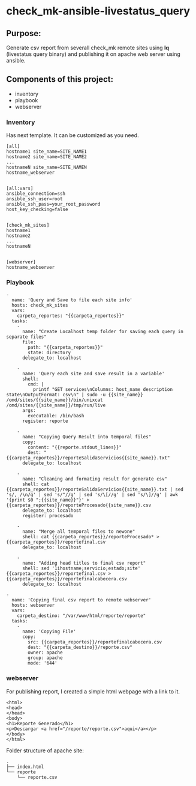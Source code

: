 # check_mk-ansible-livestatus_query

## Purpose:
Generate csv report from severall check_mk remote sites using **lq** (livestatus query binary) and publishing it on apache web server using ansible. 

## Components of this project:
* inventory
* playbook
* webserver


### Inventory
Has next template. It can be customized as you need. 
```
[all]
hostname1 site_name=SITE_NAME1
hostname2 site_name=SITE_NAME2
...
hostnameN site_name=SITE_NAMEN
hostname_webserver


[all:vars]
ansible_connection=ssh
ansible_ssh_user=root
ansible_ssh_pass=your_root_password
host_key_checking=false


[check_mk_sites]
hostname1
hostname2
...
hostnameN


[webserver]
hostname_webserver
```

### Playbook
```
-
  name: 'Query and Save to file each site info'
  hosts: check_mk_sites
  vars:
    carpeta_reportes: "{{carpeta_reportes}}"
  tasks:
    -
      name: "Create Localhost temp folder for saving each query in separate files"
      file:
        path: "{{carpeta_reportes}}"
        state: directory
      delegate_to: localhost

    -
      name: 'Query each site and save result in a variable'
      shell: 
        cmd: |
          printf "GET services\nColumns: host_name description state\nOutputFormat: csv\n" | sudo -u {{site_name}} /omd/sites/{{site_name}}/bin/unixcat /omd/sites/{{site_name}}/tmp/run/live
      args:
        executable: /bin/bash 
      register: reporte

    -
      name: "Copying Query Result into temporal files"
      copy:
        content: "{{reporte.stdout_lines}}"
        dest: "{{carpeta_reportes}}/reporteSalidaServicios{{site_name}}.txt"
      delegate_to: localhost

    -
      name: "Cleaning and formating result for generate csv"
      shell: cat {{carpeta_reportes}}/reporteSalidaServicios{{site_name}}.txt | sed 's/, /\n/g' | sed 's/"//g' | sed 's/\[//g' | sed 's/\]//g' | awk '{print $0 ";{{site_name}}"}' > {{carpeta_reportes}}/reporteProcesado{{site_name}}.csv
      delegate_to: localhost
      register: procesado

    -
      name: "Merge all temporal files to newone"
      shell: cat {{carpeta_reportes}}/reporteProcesado* > {{carpeta_reportes}}/reportefinal.csv 
      delegate_to: localhost
      
    -
      name: "Adding head titles to final csv report"
      shell: sed '1ihostname;servicio;estado;site' {{carpeta_reportes}}/reportefinal.csv > {{carpeta_reportes}}/reportefinalcabecera.csv
      delegate_to: localhost

-
  name: 'Copying final csv report to remote webserver'
  hosts: webserver
  vars:
    carpeta_destino: "/var/www/html/reporte/reporte"
  tasks:
    -
      name: 'Copying File'
      copy:
        src: {{carpeta_reportes}}/reportefinalcabecera.csv
        dest: "{{carpeta_destino}}/reporte.csv"
        owner: apache
        group: apache
        mode: '644'

```

### webserver
For publishing report, I created a simple html webpage with a link to it.
```
<html>
<head>
</head>
<body>
<h1>Reporte Generado</h1>
<p>Descargar <a href="/reporte/reporte.csv">aqui</a></p>
</body>
</html>
```
Folder structure of apache site:
```
.
├── index.html
└── reporte
    └── reporte.csv
```

